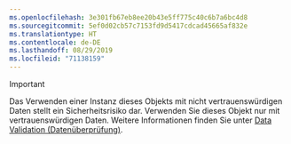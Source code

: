 ```yaml
---
ms.openlocfilehash: 3e301fb67eb8ee20b43e5ff775c40c6b7a6bc4d8
ms.sourcegitcommit: 5ef0d02cb57c7153fd9d5417cdcad45665af832e
ms.translationtype: HT
ms.contentlocale: de-DE
ms.lasthandoff: 08/29/2019
ms.locfileid: "71138159"
---
```

> [!IMPORTANT]
> Das Verwenden einer Instanz dieses Objekts mit nicht vertrauenswürdigen Daten stellt ein Sicherheitsrisiko dar. Verwenden Sie dieses Objekt nur mit vertrauenswürdigen Daten. Weitere Informationen finden Sie unter [Data Validation (Datenüberprüfung)](https://www.owasp.org/index.php/Data_Validation).